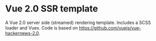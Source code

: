 # Vue 2.0 SSR template

A Vue 2.0 server side (streamed) rendering template. Includes a SCSS loader and
Vuex. Code is based on https://github.com/vuejs/vue-hackernews-2.0.
